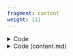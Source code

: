 ```yaml
---
fragment: content
weight: 111
---
```


<details><summary>Code</summary>

```+++
fragment = "toc"
weight = 110
background = "secondary"
content = "content.md"
+++

```
</details>

<details><summary>Code (content.md)</summary>

```+++
fragment = "content"
weight = 111
disabled = true # This is just to prevent rendering of the content on the documentation
+++

# Sample header 1
## Sample header 2
### Sample header 3
## Sample header 2

```
</details>
